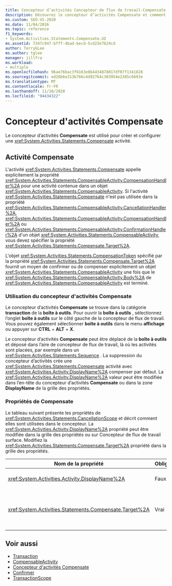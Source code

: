 ```yaml
---
title: Concepteur d’activités Concepteur de flux de travail-Compensate
description: Découvrez le concepteur d’activités Compensate et comment vous pouvez utiliser le concepteur d’activités Compensate pour créer et configurer une activité Compensate.
ms.custom: SEO-VS-2020
ms.date: 11/04/2016
ms.topic: reference
f1_keywords:
- System.Activities.Statements.Compensate.UI
ms.assetid: 7347c947-bfff-4bad-becd-5cd23e7b24cd
author: TerryGLee
ms.author: tglee
manager: jillfra
ms.workload:
- multiple
ms.openlocfilehash: 96ae76bac3f6163e8b4434878017df07f1341828
ms.sourcegitcommit: ed26b6e313b766c4d92764c303954e2385c6693e
ms.translationtype: MT
ms.contentlocale: fr-FR
ms.lasthandoff: 11/10/2020
ms.locfileid: "94434322"
---
```

# <a name="compensate-activity-designer"></a>Concepteur d'activités Compensate

Le concepteur d’activités **Compensate** est utilisé pour créer et configurer une <xref:System.Activities.Statements.Compensate> activité.

## <a name="the-compensate-activity"></a>Activité Compensate

L'activité <xref:System.Activities.Statements.Compensate> appelle explicitement la propriété <xref:System.Activities.Statements.CompensableActivity.CompensationHandler%2A> pour une activité contenue dans un objet <xref:System.Activities.Statements.CompensableActivity>. Si l'activité <xref:System.Activities.Statements.Compensate> n'est pas utilisée dans la propriété <xref:System.Activities.Statements.CompensableActivity.CancellationHandler%2A>, <xref:System.Activities.Statements.CompensableActivity.CompensationHandler%2A> ou <xref:System.Activities.Statements.CompensableActivity.ConfirmationHandler%2A> d'un objet <xref:System.Activities.Statements.CompensableActivity>, vous devez spécifier la propriété <xref:System.Activities.Statements.Compensate.Target%2A>.

L'objet <xref:System.Activities.Statements.CompensationToken> spécifié par la propriété <xref:System.Activities.Statements.Compensate.Target%2A> fournit un moyen de confirmer ou de compenser explicitement un objet <xref:System.Activities.Statements.CompensableActivity> une fois que le <xref:System.Activities.Statements.CompensableActivity.Body%2A> de <xref:System.Activities.Statements.CompensableActivity> est terminé.

### <a name="using-the-compensate-activity-designer"></a>Utilisation du concepteur d'activités Compensate

Le concepteur d’activités **Compensate** se trouve dans la catégorie **transaction** de la **boîte à outils**. Pour ouvrir la **boîte à outils** , sélectionnez l’onglet **boîte à outils** sur le côté gauche de la concepteur de flux de travail. Vous pouvez également sélectionner **boîte à outils** dans le menu **affichage** ou appuyer sur **CTRL** + **ALT** + **X**.

Le concepteur d’activités **Compensate** peut être déplacé de la **boîte à outils** et déposé dans l’aire de concepteur de flux de travail, là où les activités sont placées, par exemple dans un <xref:System.Activities.Statements.Sequence> . La suppression du concepteur d’activités crée une <xref:System.Activities.Statements.Compensate> activité avec <xref:System.Activities.Activity.DisplayName%2A> compenser par défaut. La <xref:System.Activities.Activity.DisplayName%2A> valeur peut être modifiée dans l’en-tête du concepteur d’activités **Compensate** ou dans la zone **DisplayName** de la grille des propriétés.

### <a name="the-compensate-properties"></a>Propriétés de Compensate

Le tableau suivant présente les propriétés de <xref:System.Activities.Statements.CancellationScope> et décrit comment elles sont utilisées dans le concepteur. La <xref:System.Activities.Activity.DisplayName%2A> propriété peut être modifiée dans la grille des propriétés ou sur Concepteur de flux de travail surface. Modifiez la <xref:System.Activities.Statements.Compensate.Target%2A> propriété dans la grille des propriétés.

|Nom de la propriété|Obligatoire|Usage|
|-|--------------|-|
|<xref:System.Activities.Activity.DisplayName%2A>|Faux|Spécifie le nom convivial facultatif de l'activité <xref:System.Activities.Statements.Compensate>. La valeur par défaut est Compensate.|
|<xref:System.Activities.Statements.Compensate.Target%2A>|Vrai|Spécifie l'objet <xref:System.Activities.InArgument%601> qui contient l'objet <xref:System.Activities.Statements.CompensationToken> pour cette activité <xref:System.Activities.Statements.Compensate>.|

## <a name="see-also"></a>Voir aussi

- [Transaction](../workflow-designer/transaction-activity-designers.md)
- [CompensableActivity](../workflow-designer/compensableactivity-activity-designer.md)
- [Concepteur d'activités Compensate](../workflow-designer/compensate-activity-designer.md)
- [Confirmer](../workflow-designer/confirm-activity-designer.md)
- [TransactionScope](../workflow-designer/transactionscope-activity-designer.md)